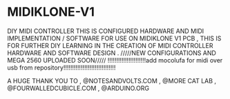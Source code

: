 # MIDIKLONE-V1
DIY MIDI CONTROLLER
THIS IS CONFIGURED HARDWARE AND MIDI IMPLEMENTATION / SOFTWARE FOR USE ON MIDIKLONE V1 PCB , 
THIS IS FOR FURTHER DIY LEARNING IN THE CREATION OF MIDI CONTROLLER HARDWARE AND SOFTWARE DESIGN .
/////NEW CONFIGURATIONS AND MEGA 2560 UPLOADED SOON/////
!!!!!!!!!!!!!!!!!!!!!!add mocolufa for midi over usb from repository!!!!!!!!!!!!!!!!!!!!!!!!!!!!!!
 
A HUGE THANK YOU TO , @NOTESANDVOLTS.COM , @MORE CAT LAB , @FOURWALLEDCUBICLE.COM , @ARDUINO.ORG
